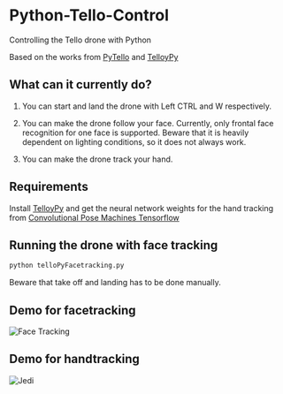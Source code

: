 # Python-Tello-Control
Controlling the Tello drone with Python

Based on the works from [PyTello](https://bitbucket.org/PingguSoft/pytello)
and [TelloyPy](https://github.com/hanyazou/TelloPy)

## What can it currently do?
1. You can start and land the drone with Left CTRL and W respectively.

2. You can make the drone follow your face. Currently, only frontal face recognition
for one face is supported. Beware that it is heavily dependent on lighting conditions,
so it does not always work.

3. You can make the drone track your hand.


## Requirements
Install [TelloyPy](https://github.com/hanyazou/TelloPy) and get the neural network weights
for the hand tracking from 
[Convolutional Pose Machines Tensorflow](https://github.com/timctho/convolutional-pose-machines-tensorflow)

## Running the drone with face tracking

````python
python telloPyFacetracking.py
````


Beware that take off and landing has to be done manually.

## Demo for facetracking

![](https://github.com/NatholBMX/Python-Tello-Control/blob/development/images/Facetrack.gif "Face Tracking")

## Demo for handtracking

![](https://github.com/NatholBMX/Python-Tello-Control/blob/development/images/Jedi.gif "Jedi")